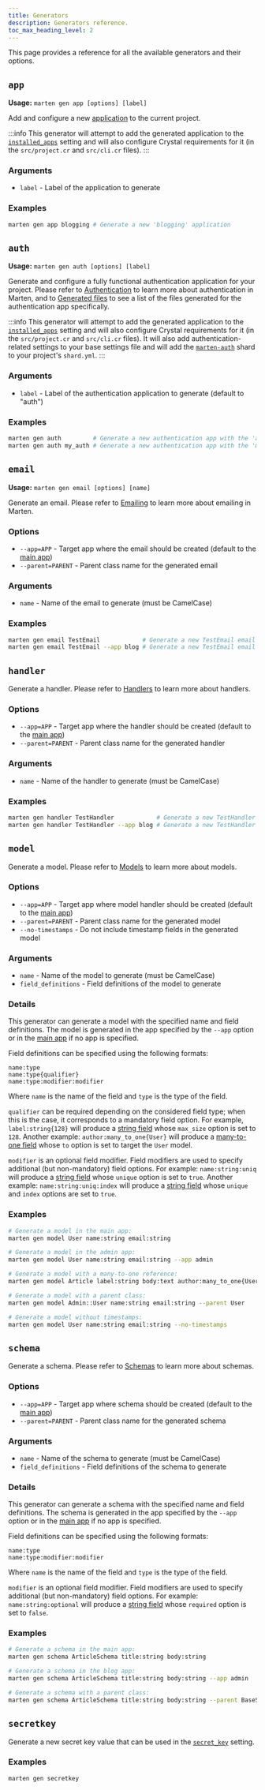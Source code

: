 ```yaml
---
title: Generators
description: Generators reference.
toc_max_heading_level: 2
---
```


This page provides a reference for all the available generators and their options.

## `app`

**Usage:** `marten gen app [options] [label]`

Add and configure a new [application](../applications) to the current project.

:::info
This generator will attempt to add the generated application to the [`installed_apps`](./settings#installed_apps) setting and will also configure Crystal requirements for it (in the `src/project.cr` and `src/cli.cr` files).
:::

### Arguments

* `label` - Label of the application to generate

### Examples

```bash
marten gen app blogging # Generate a new 'blogging' application
```

## `auth`

**Usage:** `marten gen auth [options] [label]`

Generate and configure a fully functional authentication application for your project. Please refer to [Authentication](../../authentication) to learn more about authentication in Marten, and to [Generated files](../../authentication/reference/generated-files) to see a list of the files generated for the authentication app specifically.

:::info
This generator will attempt to add the generated application to the [`installed_apps`](./settings#installed_apps) setting and will also configure Crystal requirements for it (in the `src/project.cr` and `src/cli.cr` files). It will also add authentication-related settings to your base settings file and will add the [`marten-auth`](https://github.com/martenframework/marten-auth) shard to your project's `shard.yml`.
:::

### Arguments

* `label` - Label of the authentication application to generate (default to "auth")

### Examples

```bash
marten gen auth         # Generate a new authentication app with the 'auth' label
marten gen auth my_auth # Generate a new authentication app with the 'my_auth' label
```

## `email`

**Usage:** `marten gen email [options] [name]`

Generate an email. Please refer to [Emailing](../../emailing) to learn more about emailing in Marten.

### Options

* `--app=APP` - Target app where the email should be created (default to the [main app](../applications#the-main-application))
* `--parent=PARENT` - Parent class name for the generated email

### Arguments

* `name` - Name of the email to generate (must be CamelCase)

### Examples

```bash
marten gen email TestEmail            # Generate a new TestEmail email in the main application
marten gen email TestEmail --app blog # Generate a new TestEmail email in the blog application
```

## `handler`

Generate a handler. Please refer to [Handlers](../../handlers-and-http/introduction) to learn more about handlers.

### Options

* `--app=APP` - Target app where the handler should be created (default to the [main app](../applications#the-main-application))
* `--parent=PARENT` - Parent class name for the generated handler

### Arguments

* `name` - Name of the handler to generate (must be CamelCase)

### Examples

```bash
marten gen handler TestHandler            # Generate a new TestHandler handler in the main application
marten gen handler TestHandler --app blog # Generate a new TestHandler handler in the blog application
```

## `model`

Generate a model. Please refer to [Models](../../models-and-databases/introduction) to learn more about models.

### Options

* `--app=APP` - Target app where model handler should be created (default to the [main app](../applications#the-main-application))
* `--parent=PARENT` - Parent class name for the generated model
* `--no-timestamps` - Do not include timestamp fields in the generated model

### Arguments

* `name` - Name of the model to generate (must be CamelCase)
* `field_definitions` - Field definitions of the model to generate

### Details

This generator can generate a model with the specified name and field definitions. The model is generated in the app specified by the `--app` option or in the [main app](../applications#the-main-application) if no app is specified.

Field definitions can be specified using the following formats:

```
name:type
name:type{qualifier}
name:type:modifier:modifier
```

Where `name` is the name of the field and `type` is the type of the field.

`qualifier` can be required depending on the considered field type; when this is the case, it corresponds to a mandatory field option. For example, `label:string{128}` will produce a [string field](../../models-and-databases/reference/fields#string) whose `max_size` option is set to `128`. Another example: `author:many_to_one{User}` will produce a [many-to-one field](../../models-and-databases/reference/fields#many_to_one) whose `to` option is set to target the `User` model.

`modifier` is an optional field modifier. Field modifiers are used to specify additional (but non-mandatory) field options. For example: `name:string:uniq` will produce a [string field](../../models-and-databases/reference/fields#string) whose `unique` option is set to `true`. Another example: `name:string:uniq:index` will produce a [string field](../../models-and-databases/reference/fields#string) whose `unique` and `index` options are set to `true`.

### Examples

```bash
# Generate a model in the main app:
marten gen model User name:string email:string

# Generate a model in the admin app:
marten gen model User name:string email:string --app admin

# Generate a model with a many-to-one reference:
marten gen model Article label:string body:text author:many_to_one{User}

# Generate a model with a parent class:
marten gen model Admin::User name:string email:string --parent User

# Generate a model without timestamps:
marten gen model User name:string email:string --no-timestamps
```

## `schema`

Generate a schema. Please refer to [Schemas](../../schemas/introduction) to learn more about schemas.

### Options

* `--app=APP` - Target app where schema should be created (default to the [main app](../applications#the-main-application))
* `--parent=PARENT` - Parent class name for the generated schema

### Arguments

* `name` - Name of the schema to generate (must be CamelCase)
* `field_definitions` - Field definitions of the schema to generate

### Details

This generator can generate a schema with the specified name and field definitions. The schema is generated in the app specified by the `--app` option or in the [main app](../applications#the-main-application) if no app is specified.

Field definitions can be specified using the following formats:

```
name:type
name:type:modifier:modifier
```

Where `name` is the name of the field and `type` is the type of the field.

`modifier` is an optional field modifier. Field modifiers are used to specify additional (but non-mandatory) field options. For example: `name:string:optional` will produce a [string field](../../schemas/reference/fields#string) whose `required` option is set to `false`.

### Examples

```bash
# Generate a schema in the main app:
marten gen schema ArticleSchema title:string body:string

# Generate a schema in the blog app:
marten gen schema ArticleSchema title:string body:string --app admin

# Generate a schema with a parent class:
marten gen schema ArticleSchema title:string body:string --parent BaseSchema
```

## `secretkey`

Generate a new secret key value that can be used in the [`secret_key`](./settings#secret_key) setting.

### Examples

```bash
marten gen secretkey
```
